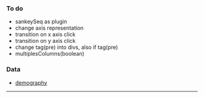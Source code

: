 ### To do
- sankeySeq as plugin
- change axis representation
- transition on x axis click
- transition on y axis click
- change tag(pre) into divs, also if tag(pre)
- multiplesColumns(boolean)

### Data

- [demography](http://www.bib-demografie.de/DE/ZahlenundFakten/02/Tabellen/t_02_01_bevstand_d_1960_2060.html;jsessionid=F996B8093DC563B8B2A5F791C5683174.2_cid292?nn=3074120)
-----------------------